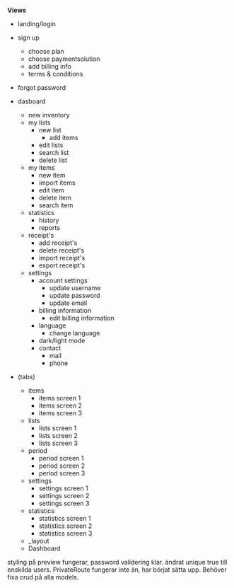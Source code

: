 **Views**

- landing/login
- sign up
  - choose plan
  - choose paymentsolution
  - add billing info
  - terms & conditions
- forgot password
- dasboard

  - new inventory
  - my lists
    - new list
      - add items
    - edit lists
    - search list
    - delete list
  - my items
    - new item
    - import items
    - edit item
    - delete item
    - search item
  - statistics
    - history
    - reports
  - receipt's
    - add receipt's
    - delete receipt's
    - import receipt's
    - export receipt's
  - settings
    - account settings
      - update username
      - update password
      - update email
    - billing information
      - edit billing information
    - language
      - change language
    - dark/light mode
    - contact
      - mail
      - phone

- (tabs)
  - items
    - items screen 1
    - items screen 2
    - items screen 3
  - lists
    - lists screen 1
    - lists screen 2
    - lists screen 3
  - period
    - period screen 1
    - period screen 2
    - period screen 3
  - settings
    - settings screen 1
    - settings screen 2
    - settings screen 3
  - statistics
    - statistics screen 1
    - statistics screen 2
    - statistics screen 3
  - \_layout
  - Dashboard

styling på preview fungerar, password validering klar. ändrat unique true till enskilda users.
PrivateRoute fungerar inte än, har börjat sätta upp.
Behöver fixa crud på alla models.
